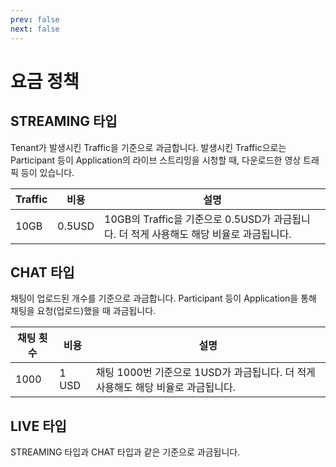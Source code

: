 ```yaml
---
prev: false
next: false
---
```


# 요금 정책

## STREAMING 타입

Tenant가 발생시킨 Traffic을 기준으로 과금합니다. 발생시킨 Traffic으로는 Participant 등이 Application의 라이브 스트리밍을 시청할 때, 다운로드한 영상 트래픽 등이 있습니다.

| Traffic | 비용   | 설명                                                                                    |
| ------- | ------ | --------------------------------------------------------------------------------------- |
| 10GB    | 0.5USD | 10GB의 Traffic을 기준으로 0.5USD가 과금됩니다. 더 적게 사용해도 해당 비율로 과금됩니다. |

## CHAT 타입

채팅이 업로드된 개수를 기준으로 과금합니다. Participant 등이 Application을 통해 채팅을 요청(업로드)했을 때 과금됩니다.

| 채팅 횟수 | 비용  | 설명                                                                             |
| --------- | ----- | -------------------------------------------------------------------------------- |
| 1000      | 1 USD | 채팅 1000번 기준으로 1USD가 과금됩니다. 더 적게 사용해도 해당 비율로 과금됩니다. |

## LIVE 타입

STREAMING 타입과 CHAT 타입과 같은 기준으로 과금됩니다.
